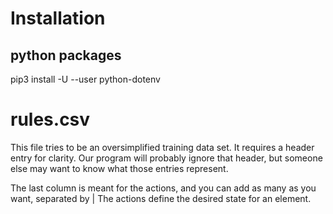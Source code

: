 # Installation
## python packages 
pip3 install -U --user python-dotenv

# rules.csv

This file tries to be an oversimplified training data set.
It requires a header entry for clarity. Our program will probably ignore that header, but someone else may want to know what those entries represent.

The last column is meant for the actions, and you can add as many as you want, separated by |
The actions define the desired state for an element.

